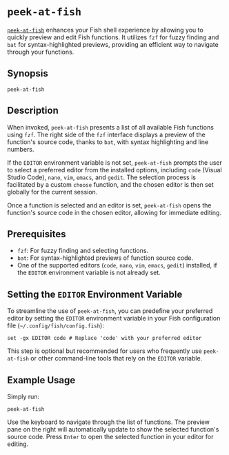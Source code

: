 # `peek-at-fish`

[`peek-at-fish`](../../functions/peek-at-fish.fish) enhances your Fish shell experience by allowing you to quickly preview and edit Fish functions. It utilizes `fzf` for fuzzy finding and `bat` for syntax-highlighted previews, providing an efficient way to navigate through your functions.

## Synopsis

```shell
peek-at-fish
```

## Description

When invoked, `peek-at-fish` presents a list of all available Fish functions using `fzf`. The right side of the `fzf` interface displays a preview of the function's source code, thanks to `bat`, with syntax highlighting and line numbers.

If the `EDITOR` environment variable is not set, `peek-at-fish` prompts the user to select a preferred editor from the installed options, including `code` (Visual Studio Code), `nano`, `vim`, `emacs`, and `gedit`. The selection process is facilitated by a custom `choose` function, and the chosen editor is then set globally for the current session.

Once a function is selected and an editor is set, `peek-at-fish` opens the function's source code in the chosen editor, allowing for immediate editing.

## Prerequisites

- `fzf`: For fuzzy finding and selecting functions.
- `bat`: For syntax-highlighted previews of function source code.
- One of the supported editors (`code`, `nano`, `vim`, `emacs`, `gedit`) installed, if the `EDITOR` environment variable is not already set.

## Setting the `EDITOR` Environment Variable

To streamline the use of `peek-at-fish`, you can predefine your preferred editor by setting the `EDITOR` environment variable in your Fish configuration file (`~/.config/fish/config.fish`):

```shell
set -gx EDITOR code # Replace 'code' with your preferred editor
```

This step is optional but recommended for users who frequently use `peek-at-fish` or other command-line tools that rely on the `EDITOR` variable.

## Example Usage

Simply run:

```shell
peek-at-fish
```

Use the keyboard to navigate through the list of functions. The preview pane on the right will automatically update to show the selected function's source code. Press `Enter` to open the selected function in your editor for editing.

